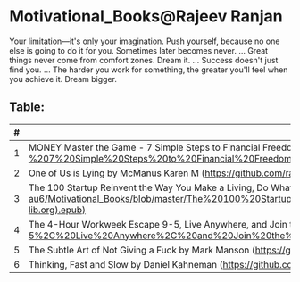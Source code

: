 # Motivational_Books@Rajeev Ranjan

Your limitation—it's only your imagination.
Push yourself, because no one else is going to do it for you.
Sometimes later becomes never. ...
Great things never come from comfort zones.
Dream it. ...
Success doesn't just find you. ...
The harder you work for something, the greater you'll feel when you achieve it.
Dream bigger.

## Table:

|  #  |      Title      | 
|-----|---------------- | 
|  1  | MONEY Master the Game - 7 Simple Steps to Financial Freedom by Tony Robbins(https://github.com/rajeev-ranjan-au6/Motivational_Books/blob/master/MONEY%20Master%20the%20Game%20-%207%20Simple%20Steps%20to%20Financial%20Freedom%20by%20Tony%20Robbins%20(z-lib.org).epub) | 
|  2  | One of Us is Lying by McManus Karen M (https://github.com/rajeev-ranjan-au6/Motivational_Books/blob/master/One%20of%20Us%20is%20Lying%20by%20McManus%20Karen%20M%20(z-lib.org).epub) | 
|  3  | The 100 Startup Reinvent the Way You Make a Living, Do What You Love, and Create a New Future by Chris Guillebeau (https://github.com/rajeev-ranjan-au6/Motivational_Books/blob/master/The%20100%20Startup%20Reinvent%20the%20Way%20You%20Make%20a%20Living%2C%20Do%20What%20You%20Love%2C%20and%20Create%20a%20New%20Future%20by%20Chris%20Guillebeau%20(z-lib.org).epub) | 
|  4  | The 4-Hour Workweek Escape 9-5, Live Anywhere, and Join the New Rich (Expanded and Updated) by Timothy Ferriss (https://github.com/rajeev-ranjan-au6/Motivational_Books/blob/master/The%204-Hour%20Workweek%20Escape%209-5%2C%20Live%20Anywhere%2C%20and%20Join%20the%20New%20Rich%20(Expanded%20and%20Updated)%20by%20Timothy%20Ferriss%20(z-lib.org).epub) | 
|  5  | The Subtle Art of Not Giving a Fuck by Mark Manson (https://github.com/rajeev-ranjan-au6/Motivational_Books/blob/master/The%20Subtle%20Art%20of%20Not%20Giving%20a%20Fuck%20by%20Mark%20Manson%20(z-lib.org).pdf) | 
|  6  | Thinking, Fast and Slow by Daniel Kahneman (https://github.com/rajeev-ranjan-au6/Motivational_Books/blob/master/Thinking%2C%20Fast%20and%20Slow%20by%20Daniel%20Kahneman%20(z-lib.org).pdf) | 
